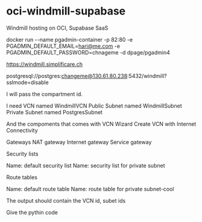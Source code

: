 # oci-windmill-supabase
Windmill hosting on OCI, Supabase SaaS


docker run --name pgadmin-container -p 82:80 -e PGADMIN_DEFAULT_EMAIL=hari@me.com -e PGADMIN_DEFAULT_PASSWORD=chnageme -d dpage/pgadmin4

https://windmill.simplificare.ch

postgresql://postgres:changeme@130.61.80.238:5432/windmill?sslmode=disable


I will pass the compartment id.

I need VCN named WindmillVCN
Public Subnet named WindmillSubnet
Private Subnet named PostgresSubnet

And the compoments that comes with VCN Wizard Create VCN with Internet Connectivity

Gateways
NAT gateway
Internet gateway
Service gateway

Security lists

Name: default security list
Name: security list for private subnet

Route tables

Name: default route table
Name: route table for private subnet-cool

The output should contain the VCN id, subet ids

Give the pythin code




